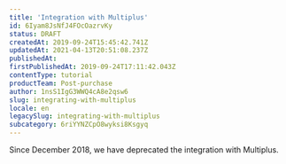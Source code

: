 ```yaml
---
title: 'Integration with Multiplus'
id: 6Iyam8JsNfJ4FOcOazrvKy
status: DRAFT
createdAt: 2019-09-24T15:45:42.741Z
updatedAt: 2021-04-13T20:51:08.237Z
publishedAt: 
firstPublishedAt: 2019-09-24T17:11:42.043Z
contentType: tutorial
productTeam: Post-purchase
author: 1nsS1IgG3WWQ4cA8e2qsw6
slug: integrating-with-multiplus
locale: en
legacySlug: integrating-with-multiplus
subcategory: 6riYYNZCpO8wyksi8Ksgyq
---
```


<div class="alert alert-warning" role="alert">Since December 2018, we have deprecated the integration with Multiplus.</div>
